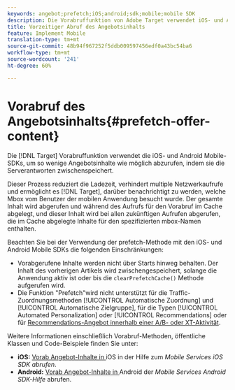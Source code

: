 ```yaml
---
keywords: angebot;prefetch;iOS;android;sdk;mobile;mobile SDK
description: Die Vorabruffunktion von Adobe Target verwendet iOS- und Android Mobile-SDKs, um so wenig Angebotsinhalt wie möglich abzurufen, indem die Serverantworten im Cache abgelegt werden.
title: Vorzeitiger Abruf des Angebotsinhalts
feature: Implement Mobile
translation-type: tm+mt
source-git-commit: 48b94f967252f5ddb009597456edf0a43bc54ba6
workflow-type: tm+mt
source-wordcount: '241'
ht-degree: 60%

---
```



# Vorabruf des Angebotsinhalts{#prefetch-offer-content}

Die [!DNL Target] Vorabruffunktion verwendet die iOS- und Android Mobile-SDKs, um so wenige Angebotsinhalte wie möglich abzurufen, indem sie die Serverantworten zwischenspeichert.

Dieser Prozess reduziert die Ladezeit, verhindert multiple Netzwerkaufrufe und ermöglicht es [!DNL Target], darüber benachrichtigt zu werden, welche Mbox vom Benutzer der mobilen Anwendung besucht wurde. Der gesamte Inhalt wird abgerufen und während des Aufrufs für den Vorabruf im Cache abgelegt, und dieser Inhalt wird bei allen zukünftigen Aufrufen abgerufen, die im Cache abgelegte Inhalte für den spezifizierten mbox-Namen enthalten.

Beachten Sie bei der Verwendung der prefetch-Methode mit den iOS- und Android Mobile SDKs die folgenden Einschränkungen:

* Vorabgerufene Inhalte werden nicht über Starts hinweg behalten. Der Inhalt des vorherigen Artikels wird zwischengespeichert, solange die Anwendung aktiv ist oder bis die `clearPrefetchCache()` Methode aufgerufen wird.
* Die Funktion &quot;Prefetch&quot;wird nicht unterstützt für die Traffic-Zuordnungsmethoden [!UICONTROL Automatische Zuordnung] und [!UICONTROL Automatische Zielgruppe], für die Typen [!UICONTROL Automated Personalization] oder [!UICONTROL Recommendations] oder für [Recommendations-Angebot innerhalb einer A/B- oder XT-Aktivität](/help/c-recommendations/recommendations-as-an-offer.md).

Weitere Informationen einschließlich Vorabruf-Methoden, öffentliche Klassen und Code-Beispiele finden Sie unter:

* **iOS:**  [Vorab Angebot-Inhalte in ](https://experienceleague.adobe.com/docs/mobile-services/ios/target-ios/c-mob-target-prefetch-ios.html) iOS in der Hilfe zum  *Mobile Services iOS SDK abrufen*.
* **Android:**  [Vorab Angebot-Inhalte in ](https://experienceleague.adobe.com/docs/mobile-services/android/target-android/c-mob-target-prefetch-android.html) Android der  *Mobile Services Android SDK-Hilfe* abrufen.
